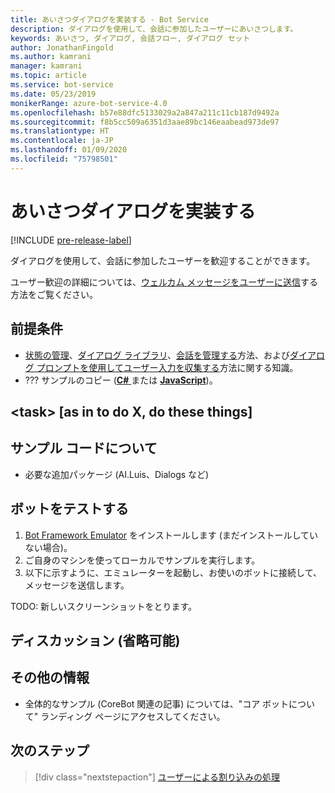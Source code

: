 ```yaml
---
title: あいさつダイアログを実装する - Bot Service
description: ダイアログを使用して、会話に参加したユーザーにあいさつします。
keywords: あいさつ, ダイアログ, 会話フロー, ダイアログ セット
author: JonathanFingold
ms.author: kamrani
manager: kamrani
ms.topic: article
ms.service: bot-service
ms.date: 05/23/2019
monikerRange: azure-bot-service-4.0
ms.openlocfilehash: b57e88dfc5133029a2a847a211c11cb187d9492a
ms.sourcegitcommit: f8b5cc509a6351d3aae89bc146eaabead973de97
ms.translationtype: HT
ms.contentlocale: ja-JP
ms.lasthandoff: 01/09/2020
ms.locfileid: "75798501"
---
```

# <a name="implement-a-greeting-dialog"></a>あいさつダイアログを実装する

[!INCLUDE [pre-release-label](../includes/pre-release-label.md)]

ダイアログを使用して、会話に参加したユーザーを歓迎することができます。

ユーザー歓迎の詳細については、[ウェルカム メッセージをユーザーに送信][send-welcome]する方法をご覧ください。

## <a name="prerequisites"></a>前提条件

- [状態の管理][concept-state]、[ダイアログ ライブラリ][concept-dialogs]、[会話を管理する][simple-flow]方法、および[ダイアログ プロンプトを使用してユーザー入力を収集する][prompting]方法に関する知識。
- ??? サンプルのコピー ([**C#** ][cs-sample] または [**JavaScript**][js-sample])。

## <a name="task-as-in-to-do-x-do-these-things"></a>\<task> [as in to do X, do these things]

<!--The key lines of code for this task.
    here are the cool lines that do that.
    just the few lines of implementation without setup.
-->

## <a name="about-the-sample-code"></a>サンプル コードについて

<!--setup & implementation & discussion of the sample code-->

- 必要な追加パッケージ (AI.Luis、Dialogs など)

<!--Any other key elements to get the code to work.
    Include setup for only the bits critical to the task at hand.
    don't go over all the code in the sample.
-->

## <a name="to-test-the-bot"></a>ボットをテストする

1. [Bot Framework Emulator](https://aka.ms/bot-framework-emulator-readme) をインストールします (まだインストールしていない場合)。
1. ご自身のマシンを使ってローカルでサンプルを実行します。
1. 以下に示すように、エミュレーターを起動し、お使いのボットに接続して、メッセージを送信します。

TODO: 新しいスクリーンショットをとります。

<!--![test dialog prompt sample](~/media/emulator-v4/test-dialog-prompt.png)-->

## <a name="discussion-optional"></a>ディスカッション (省略可能)

<!--Might be short and descriptive or include additional code for scenarios not covered in the samples repo
-->

## <a name="addition-information"></a>その他の情報

<!--include cross-linking other articles about the same sample.-->

- 全体的なサンプル (CoreBot 関連の記事) については、"コア ボットについて" ランディング ページにアクセスしてください。

## <a name="next-steps"></a>次のステップ

> [!div class="nextstepaction"]
> [ユーザーによる割り込みの処理](bot-builder-howto-handle-user-interrupt.md)

<!-- Footnote-style links -->

[concept-basics]: bot-builder-basics.md
[concept-state]: bot-builder-concept-state.md
[concept-dialogs]: bot-builder-concept-dialog.md

[send-welcome]: bot-builder-send-welcome-message.md

[simple-flow]: bot-builder-dialog-manage-conversation-flow.md
[prompting]: bot-builder-prompts.md
[component-dialogs]: bot-builder-compositcontrol.md

[cs-sample]: ???
[js-sample]: ???

